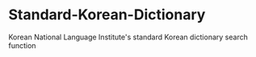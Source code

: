 # Standard-Korean-Dictionary
Korean National Language Institute's standard Korean dictionary search function
